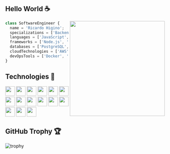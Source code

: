 <h2>Hello World ☕</h2>

<img align="right" width="300" src="https://i2.wp.com/allhtaccess.info/wp-content/uploads/2018/03/programming.gif?fit=1281%2C716&ssl=1" />

```js
class SoftwareEngineer {
  name = 'Ricardo Higino';
  specializations = ['Backend', 'DevOps'];
  languages = ['JavaScript', 'TypeScript', 'Python', 'SQL'];
  frameworks = ['Node.js', 'NestJS', 'Selenium'];
  databases = ['PostgreSQL', 'MongoDB', 'Redis'];
  cloudTechnologies = ['AWS', 'GCP', 'DigitalOcean', 'Serverless'];
  devOpsTools = ['Docker', 'CI/CD', 'Git'];
}
```

<h2>Technologies 💫</h2>
  <code><img height="30" src="https://cdn.jsdelivr.net/gh/devicons/devicon/icons/javascript/javascript-original.svg" /></code>
  <code><img height="30" src="https://cdn.jsdelivr.net/gh/devicons/devicon/icons/typescript/typescript-original.svg" /></code>
  <code><img height="30" src="https://cdn.jsdelivr.net/gh/devicons/devicon/icons/python/python-original.svg" /></code>
  <code><img height="30" src="https://cdn.jsdelivr.net/gh/devicons/devicon/icons/nodejs/nodejs-original.svg" /></code>
  <code><img height="30" src="https://cdn.jsdelivr.net/gh/devicons/devicon@latest/icons/nestjs/nestjs-original.svg"/></code>
  <code><img height="30" src="https://cdn.jsdelivr.net/gh/devicons/devicon/icons/selenium/selenium-original.svg" /></code>
  <code><img height="30" src="https://cdn.jsdelivr.net/gh/devicons/devicon/icons/postgresql/postgresql-original.svg" /></code>
  <code><img height="30" src="https://cdn.jsdelivr.net/gh/devicons/devicon/icons/mongodb/mongodb-original.svg" /></code>
  <code><img height="30" src="https://cdn.jsdelivr.net/gh/devicons/devicon/icons/redis/redis-original.svg" /></code>
  <code><img height="30" src="https://cdn.jsdelivr.net/gh/devicons/devicon/icons/linux/linux-original.svg" /></code>
  <code><img height="30" src="https://cdn.jsdelivr.net/gh/devicons/devicon/icons/git/git-original.svg" /></code>
  <code><img height="30" src="https://cdn.jsdelivr.net/gh/devicons/devicon@latest/icons/docker/docker-original.svg" /></code>
  <code><img height="30" src="https://cdn.jsdelivr.net/gh/devicons/devicon@latest/icons/apple/apple-original.svg" /></code>
  <code><img height="30" src="https://cdn.jsdelivr.net/gh/devicons/devicon@latest/icons/googlecloud/googlecloud-original.svg" /></code>
  <code><img height="30" src="https://cdn.jsdelivr.net/gh/devicons/devicon@latest/icons/amazonwebservices/amazonwebservices-plain-wordmark.svg" /></code>

  
<h2>GitHub Trophy 🏆</h2>

  ![trophy](https://github-profile-trophy.vercel.app/?username=ricardoHigino&row=1&theme=radical&title=Commits,Repositories,Followers)
